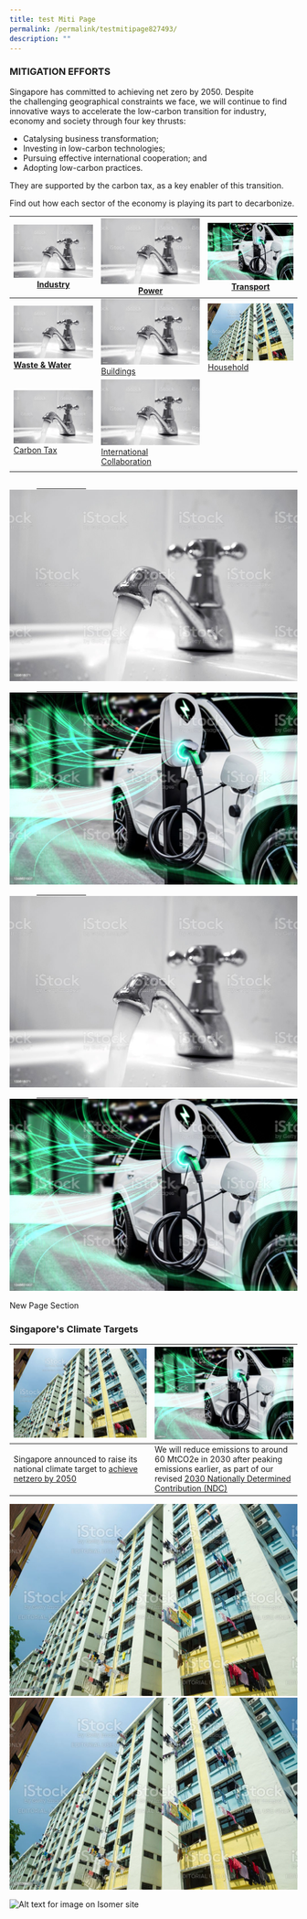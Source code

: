 ```yaml
---
title: test Miti Page
permalink: /permalink/testmitipage827493/
description: ""
---
```

### MITIGATION EFFORTS

Singapore has committed to achieving net zero by 2050. Despite the challenging geographical constraints we face, we will continue to find innovative ways to accelerate the low-carbon transition for industry, economy and society through four key thrusts:

*   Catalysing business transformation;
*   Investing in low-carbon technologies;
*   Pursuing effective international cooperation; and
*   Adopting low-carbon practices.

They are supported by the carbon tax, as a key enabler of this transition.

Find out how each sector of the economy is playing its 
part to decarbonize.


| ![](/images/istockphoto-133616071-1024x1024.jpg) [Industry](https://www.nccs.gov.sg/singapores-climate-action/mitigation-efforts/)| ![](/images/istockphoto-133616071-1024x1024.jpg) [Power](https://www.nccs.gov.sg/singapores-climate-action/mitigation-efforts/)| ![](/images/istockphoto-1348631007-1024x1024.jpg) [Transport](https://www.nccs.gov.sg/singapores-climate-action/mitigation-efforts/) |
| -------- | -------- | -------- |
| ![](/images/istockphoto-133616071-1024x1024.jpg) [**Waste & Water**](https://www.nccs.gov.sg/singapores-climate-action/mitigation-efforts/) | ![](/images/istockphoto-133616071-1024x1024.jpg) [Buildings](https://www.nccs.gov.sg/singapores-climate-action/mitigation-efforts/)| ![](images/istockphoto-471526987-1024x1024.jpg) [Household](https://www.nccs.gov.sg/singapores-climate-action/mitigation-efforts/)
| ![](/images/istockphoto-133616071-1024x1024.jpg) [Carbon Tax](https://www.nccs.gov.sg/singapores-climate-action/mitigation-efforts/)| ![](/images/istockphoto-133616071-1024x1024.jpg) [International Collaboration](https://www.nccs.gov.sg/singapores-climate-action/mitigation-efforts/) 
|  |  |




<div class="tile-container">
            <a class="tile-item" href="/key-focus-areas/city-in-nature">
                       <img src="/images/istockphoto-133616071-1024x1024.jpg" alt="Industry"></a>
            <a class="tile-item" href="/key-focus-areas/energy-reset">
                        <img src="/images/istockphoto-1348631007-1024x1024.jpg" alt="Power"></a>
</div>

<div class="tile-container">
            <a class="tile-item" href="/key-focus-areas/city-in-nature">
                       <img src="/images/istockphoto-133616071-1024x1024.jpg" alt="Industry"></a>
            <a class="tile-item" href="/key-focus-areas/energy-reset">
                        <img src="/images/istockphoto-1348631007-1024x1024.jpg" alt="Power"></a>
</div>

New Page Section
### Singapore's Climate Targets

|![](/images/istockphoto-471526987-1024x1024.jpg)| ![](/images/istockphoto-1348631007-1024x1024.jpg)| 
| -------- | -------- | 
| Singapore announced to raise its national climate target to [achieve netzero by 2050](https://www.nccs.gov.sg/media/press-releases/singapore-commits-to-achieve-net-zero/)  | We will reduce emissions to around 60 MtCO2e in 2030 after peaking emissions earlier, as part of our revised [2030 Nationally Determined Contribution (NDC)](https://unfccc.int/sites/default/files/NDC/2022-11/Singapore%20Second%20Update%20of%20First%20NDC.pdf)| 

<div class = "tile-container">
	<a class="tile-item" href="/media">
		<img src="/images/istockphoto-471526987-1024x1024.jpg" alt="City"></a>
	<a class="tile=item" href="/careers">
		<img src="/images/istockphoto-471526987-1024x1024.jpg" alt="Energy"></a>
	</div>




![Alt text for image on Isomer site](/images/2022_Infographic_Charting_Singapore's_Net_Zero_Future.jpg)